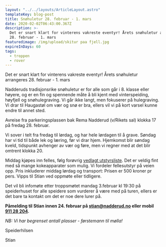 ```yaml
---
layout: "../../layouts/ArticleLayout.astro"
templateKey: blog-post
title: Snøhuletur 28. februar - 1. mars
date: 2020-02-02T06:43:00.367Z
description: >-
  Det er snart klart for vinterens vakreste eventyr! Årets snøhuletur arrangeres
  28. februar - 1. mars
featuredimage: /img/upload/skitur paa fjell.jpg
expireInDays: 60
tags:
  - troppen
  - rover
---
```


Det er snart klart for vinterens vakreste eventyr! Årets snøhuletur arrangeres 28. februar - 1. mars

Nadderuds tradisjonsrike snøhuletur er for alle som går i 8. klasse eller høyere, og er en fin og spennende måte å bli kjent med vinterspeiding, høyfjell og snøhulegraving. Vi går ikke langt, men fokuserer på hulegraving. Vi drar til Haugastøl om vær og snø er bra, ellers vil vi på kort varsel kunne endre til annet sted.

Avreise fra parkeringsplassen bak Rema Nadderud (v/Rikets sal) klokka 17 på fredag 28. februar.

Vi sover i telt fra fredag til lørdag, og har hele lørdagen til å grave. Søndag har vi tid til både lek og læring, før vi drar hjem. Hjemkomst blir søndag kveld, tidspunkt avhenger av vær og føre, men vi regner med at det blir omtrent klokka 20.

Middag kjøpes inn felles, følg forøvrig [vedlagt utstyrsliste](/img/upload/utstyrsliste%20vinter.pdf). Det er veldig fint med så mange kokeapparater som mulig. Vi fordeler fellesutstyr på veien opp. Pris inkluderer middag lørdag og transport: Prisen er 500 kroner pr pers. Vipps til Stian ved oppmøte eller tidligere.

Det vil bli infomøte etter troppsmøtet mandag 3.februar kl 19:30 på speiderhuset for alle speidere som vurderer å være med på turen, ellers er det bare ta kontakt om det er noe dere lurer på.

**Påmelding til Stian innen 24. februar på [stian@nadderud.no](mailto:stian@nadderud.no) eller mobil [911 28 204](tel:91128204).**

_NB: Vi har begrenset antall plasser - førstemann til mølla!_

Speiderhilsen

Stian
